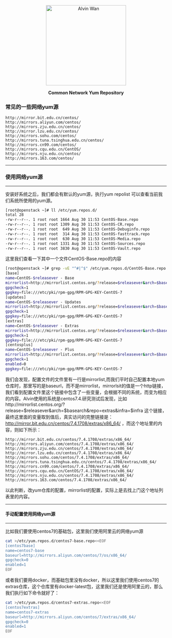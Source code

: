 <p align='center' >
  <a href='https://github.com/alvinwancn' target="_blank"> 
      <img src='https://github.com/AlvinWanCN/life-record/raw/master/images/etlucency.png' alt='Alvin Wan' width=250>
  </a>
</p>
<p align=center ><b>Common Network Yum Repository</b></p>

### 常见的一些网络yum源

```text
http://mirror.bit.edu.cn/centos/
http://mirrors.aliyun.com/centos/
http://mirrors.zju.edu.cn/centos/
http://mirror.lzu.edu.cn/centos/
http://mirrors.sohu.com/centos/
http://mirrors.tuna.tsinghua.edu.cn/centos/
http://mirrors.cn99.com/centos/
http://mirrors.cqu.edu.cn/CentOS/
http://mirrors.nju.edu.cn/centos/
http://mirrors.163.com/centos/
```
---
### 使用网络yum源
---

安装好系统之后，我们都会有默认的yum源，执行yum repolist 可以查看当前我们系统所使用的yum源。
```bash
[root@openstack ~]# ll /etc/yum.repos.d/
total 28
-rw-r--r--. 1 root root 1664 Aug 30 11:53 CentOS-Base.repo
-rw-r--r--. 1 root root 1309 Aug 30 11:53 CentOS-CR.repo
-rw-r--r--. 1 root root  649 Aug 30 11:53 CentOS-Debuginfo.repo
-rw-r--r--. 1 root root  314 Aug 30 11:53 CentOS-fasttrack.repo
-rw-r--r--. 1 root root  630 Aug 30 11:53 CentOS-Media.repo
-rw-r--r--. 1 root root 1331 Aug 30 11:53 CentOS-Sources.repo
-rw-r--r--. 1 root root 3830 Aug 30 11:53 CentOS-Vault.repo
```
这里我们查看一下其中一个文件CentOS-Base.repo的内容

```bash
[root@openstack ~]# grep -vE "^#|^$" /etc/yum.repos.d/CentOS-Base.repo 
[base]
name=CentOS-$releasever - Base
mirrorlist=http://mirrorlist.centos.org/?release=$releasever&arch=$basearch&repo=os&infra=$infra
gpgcheck=1
gpgkey=file:///etc/pki/rpm-gpg/RPM-GPG-KEY-CentOS-7
[updates]
name=CentOS-$releasever - Updates
mirrorlist=http://mirrorlist.centos.org/?release=$releasever&arch=$basearch&repo=updates&infra=$infra
gpgcheck=1
gpgkey=file:///etc/pki/rpm-gpg/RPM-GPG-KEY-CentOS-7
[extras]
name=CentOS-$releasever - Extras
mirrorlist=http://mirrorlist.centos.org/?release=$releasever&arch=$basearch&repo=extras&infra=$infra
gpgcheck=1
gpgkey=file:///etc/pki/rpm-gpg/RPM-GPG-KEY-CentOS-7
[centosplus]
name=CentOS-$releasever - Plus
mirrorlist=http://mirrorlist.centos.org/?release=$releasever&arch=$basearch&repo=centosplus&infra=$infra
gpgcheck=1
enabled=0
gpgkey=file:///etc/pki/rpm-gpg/RPM-GPG-KEY-CentOS-7
```
我们会发现，配置文件的文件里有一行是mirrorlist,而我们平时自己配置本地yum仓库时，那里写的是baseurl，而不是mirrorlist，mirrorlsit的值是一个http链接，我们看到配置文件里这个链接中包含了一些变量，会根据不同的系统，而变为相应的内容。Alvin使用的系统是centos7.4.研究测试后发现，比如http://mirrorlist.centos.org/?release=$releasever&arch=$basearch&repo=extras&infra=$infra
 这个链接，最终这里面的变量取到值后，真实访问的完整链接是：http://mirror.bit.edu.cn/centos/7.4.1708/extras/x86_64/ ，而这个地址里的内容，则如下所示：
```text
http://mirror.bit.edu.cn/centos/7.4.1708/extras/x86_64/
http://mirrors.aliyun.com/centos/7.4.1708/extras/x86_64/
http://mirrors.zju.edu.cn/centos/7.4.1708/extras/x86_64/
http://mirror.lzu.edu.cn/centos/7.4.1708/extras/x86_64/
http://mirrors.sohu.com/centos/7.4.1708/extras/x86_64/
http://mirrors.tuna.tsinghua.edu.cn/centos/7.4.1708/extras/x86_64/
http://mirrors.cn99.com/centos/7.4.1708/extras/x86_64/
http://mirrors.cqu.edu.cn/CentOS/7.4.1708/extras/x86_64/
http://mirrors.nju.edu.cn/centos/7.4.1708/extras/x86_64/
http://mirrors.163.com/centos/7.4.1708/extras/x86_64/
```
以此判断，改yum仓库的配置，mirrorlist的配置，实际上是去找上门这个地址列表里的内容。

---
#### 手动配置使用网络yum源
---

比如我们要使用centos7的基础包，这里我们使用阿里云的网络yum源
```bash
cat >/etc/yum.repos.d/centos7-base.repo<<EOF
[centos7base]
name=centos7-base
baseurl=http://mirrors.aliyun.com/centos/7/os/x86_64/
gpgcheck=0
enabled=1
EOF
```
或者我们要用docker，而基础包里没有docker，所以这里我们使用centos7的extras仓库，这个仓库里有docker-latest包，这里我们还是使用阿里云的，那么我们执行如下命令就好了：
```bash
cat >/etc/yum.repos.d/centos7-extras.repo<<EOF
[centos7extras]
name=centos7-extras
baseurl=http://mirrors.aliyun.com/centos/7/extras/x86_64/
gpgcheck=0
enabled=1
EOF
```

